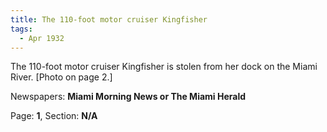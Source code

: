 ```yaml
---  
title: The 110-foot motor cruiser Kingfisher  
tags:  
  - Apr 1932  
---  
```

  
The 110-foot motor cruiser Kingfisher is stolen from her dock on the Miami River. [Photo on page 2.]  
  
Newspapers: **Miami Morning News or The Miami Herald**  
  
Page: **1**, Section: **N/A** 
